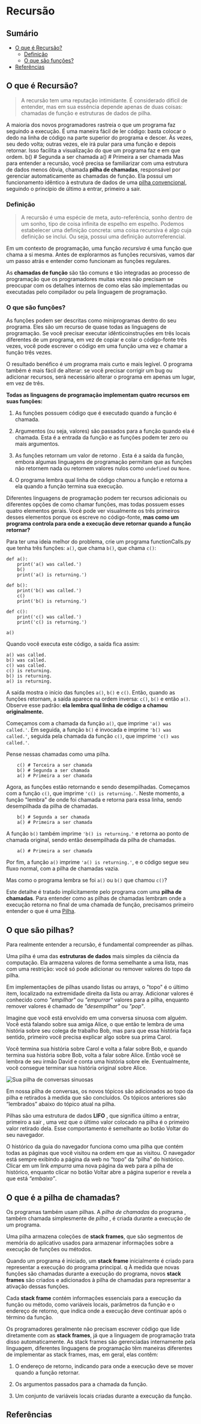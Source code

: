 # Recursão

## Sumário

- [O que é Recursão?](#o-que-é-recursão)
    - [Definição](#definição)
    - [O que são funções?](#o-que-são-funções)
- [Referências](#referências)

## O que é Recursão?

 > A recursão tem uma reputação intimidante. É considerado difícil de entender, mas em sua essência depende apenas de duas coisas: chamadas de função e estruturas de dados de pilha.

A maioria dos novos programadores rastreia o que um programa faz seguindo a execução. É uma maneira fácil de ler código: basta colocar o dedo na linha de código na parte superior do programa e descer. 
Às vezes, seu dedo volta; outras vezes, ele irá pular para uma função e depois retornar. Isso facilita a visualização do que um programa faz e em que ordem.
b() # Segunda a ser chamada
    a() # Primeira a ser chamada Mas para entender a recursão, você precisa se familiarizar com uma estrutura de dados menos óbvia, chamada **pilha de chamadas**, responsável por gerenciar automaticamente as chamadas de função. Ela possui um funcionamento idêntico à estrutura de dados de uma <a href="https://github.com/FabioHenriqueFarias/algorithms-And-Data-Dtructures/tree/main/Data_Structures/Stack"> pilha convencional</a>, seguindo o princípio de último a entrar, primeiro a sair.

### Definição

>  A recursão é uma espécie de meta, auto-referência, sonho dentro de um sonho, tipo de coisa infinita de espelho em espelho. Podemos estabelecer uma definição concreta: uma coisa recursiva é algo cuja definição se inclui. Ou seja, possui uma definição autorreferencial.

Em um contexto de programação, uma função *recursiva* é uma função que chama a si mesma. Antes de explorarmos as funções recursivas, vamos dar um passo atrás e entender como funcionam as funções regulares.

As **chamadas de função** são tão comuns e tão integradas ao processo de programação que os programadores muitas vezes não precisam se preocupar com os detalhes internos de como elas são implementadas ou executadas pelo compilador ou pela linguagem de programação.

### O que são funções?

As funções podem ser descritas como miniprogramas dentro do seu programa. Eles são um recurso de quase todas as linguagens de programação. Se você precisar executar idênticoinstruções em três locais diferentes de um programa, em vez de copiar e colar o código-fonte três vezes, você pode escrever o código em uma função uma vez e chamar a função três vezes. 

O resultado benéfico é um programa mais curto e mais legível. O programa também é mais fácil de alterar: se você precisar corrigir um bug ou adicionar recursos, será necessário alterar o programa em apenas um lugar, em vez de três.

**Todas as linguagens de programação implementam quatro recursos em suas funções:**

1. As funções possuem código que é executado quando a função é chamada.

2. Argumentos (ou seja, valores) são passados ​​para a função quando ela é chamada. Esta é a entrada da função e as funções podem ter zero ou mais argumentos.

3. As funções retornam um valor de retorno . Esta é a saída da função, embora algumas linguagens de programação permitam que as funções não retornem nada ou retornem valores nulos como `undefined` ou `None`.

4. O programa lembra qual linha de código chamou a função e retorna a ela quando a função termina sua execução.

Diferentes linguagens de programação podem ter recursos adicionais ou diferentes opções de como chamar funções, mas todas possuem esses quatro elementos gerais. Você pode ver visualmente os três primeiros desses elementos porque os escreve no código-fonte, **mas como um programa controla para onde a execução deve retornar quando a função retornar?**

Para ter uma ideia melhor do problema, crie um programa functionCalls.py que tenha três funções: `a()`, que chama `b()`, que chama `c()`:

```
def a():
    print('a() was called.')
    b()
    print('a() is returning.')

def b():
    print('b() was called.')
    c()
    print('b() is returning.')

def c():
    print('c() was called.')
    print('c() is returning.')

a()
```

Quando você executa este código, a saída fica assim:

    a() was called.
    b() was called.
    c() was called.
    c() is returning.
    b() is returning.
    a() is returning.

A saída mostra o início das funções ``a()``, `b()` e ``c()``. Então, quando as funções retornam, a saída aparece na ordem inversa: ``c()``, ``b()`` e então ``a()``. Observe esse padrão: **ela lembra qual linha de código a chamou originalmente.** 

Começamos com a chamada da função `a()`, que imprime `'a() was called.'`. Em seguida, a função `b()` é invocada e imprime `'b() was called.'`, seguida pela chamada da função `c()`, que imprime `'c() was called.'`.

Pense nessas chamadas como uma pilha.

```
    c() # Terceira a ser chamada
    b() # Segunda a ser chamada
    a() # Primeira a ser chamada 
```

Agora, as funções estão retornando e sendo desempilhadas. Começamos com a função `c()`, que imprime `'c() is returning.'`. Neste momento, a função "lembra" de onde foi chamada e retorna para essa linha, sendo desempilhada da pilha de chamadas.
```
    b() # Segunda a ser chamada
    a() # Primeira a ser chamada 
```

A função `b()` também imprime `'b() is returning.'` e retorna ao ponto de chamada original, sendo então desempilhada da pilha de chamadas.

```
    a() # Primeira a ser chamada 
```

Por fim, a função `a()` imprime `'a() is returning.'`, e o código segue seu fluxo normal, com a pilha de chamadas vazia.

Mas como o programa lembra se foi `a()` ou `b()` que chamou `c()`? 

Este detalhe é tratado implicitamente pelo programa com uma **pilha de chamadas**. Para entender como as pilhas de chamadas lembram onde a execução retorna no final de uma chamada de função, precisamos primeiro entender o que é uma <a href="https://github.com/FabioHenriqueFarias/algorithms-And-Data-Dtructures/tree/main/Data_Structures/Stack"> Pilha</a>.

## O que são pilhas?

Para realmente entender a recursão, é fundamental compreender as pilhas.

Uma pilha é uma das **estruturas de dados** mais simples da ciência da computação. Ela armazena valores de forma semelhante a uma lista, mas com uma restrição: você só pode adicionar ou remover valores do topo da pilha.

Em implementações de pilhas usando listas ou arrays, o "topo" é o último item, localizado na extremidade direita da lista ou array. Adicionar valores é conhecido como *"empilhar"* ou *"empurrar"* valores para a pilha, enquanto remover valores é chamado de *"desempilhar"* ou *"pop"*.

Imagine que você está envolvido em uma conversa sinuosa com alguém. Você está falando sobre sua amiga Alice, o que então te lembra de uma história sobre seu colega de trabalho Bob, mas para que essa história faça sentido, primeiro você precisa explicar algo sobre sua prima Carol. 

Você termina sua história sobre Carol e volta a falar sobre Bob, e quando termina sua história sobre Bob, volta a falar sobre Alice. 
Então você se lembra de seu irmão David e conta uma história sobre ele. Eventualmente, você consegue terminar sua história original sobre Alice.

![Sua pilha de conversas sinuosas](assents/image.png)

Em nossa pilha de conversas, os novos tópicos são adicionados ao topo da pilha e retirados à medida que são concluídos. Os tópicos anteriores são “lembrados” abaixo do tópico atual na pilha.

Pilhas são uma estrutura de dados **LIFO** , que significa último a entrar, primeiro a sair , uma vez que o último valor colocado na pilha é o primeiro valor retirado dela. Esse comportamento é semelhante ao botão Voltar do seu navegador. 

O histórico da guia do navegador funciona como uma pilha que contém todas as páginas que você visitou na ordem em que as visitou. O navegador está sempre exibindo a página da web no “topo” da “pilha” do histórico. Clicar em um link *empurra* uma nova página da web para a pilha de histórico, enquanto clicar no botão Voltar abre a página superior e revela a que está *“embaixo”*.

## O que é a pilha de chamadas?

Os programas também usam pilhas. A *pilha de chamadas* do programa , também chamada simplesmente de *pilha* , é criada durante a execução de um programa.

Uma pilha armazena coleções de **stack frames**, que são segmentos de memória do aplicativo usados para armazenar informações sobre a execução de funções ou métodos. 

Quando um programa é iniciado, um **stack frame** inicialmente é criado para representar a execução do programa principal.  q
À medida que novas funções são chamadas durante a execução do programa, novos **stack frames** são criados e adicionados à pilha de chamadas para representar a ativação dessas funções. 

Cada **stack frame** contém informações essenciais para a execução da função ou método, como variáveis locais, parâmetros da função e o endereço de retorno, que indica onde a execução deve continuar após o término da função. 

Os programadores geralmente não precisam escrever código que lide diretamente com as **stack frames**, já que a linguagem de programação trata disso automaticamente. As stack frames são gerenciadas internamente pela linguagem, 
diferentes linguagens de programação têm maneiras diferentes de implementar as stack frames, mas, em geral, elas contêm:

1. O endereço de retorno, indicando para onde a execução deve se mover quando a função retornar.

2. Os argumentos passados para a chamada da função.

3. Um conjunto de variáveis locais criadas durante a execução da função.

## Referências